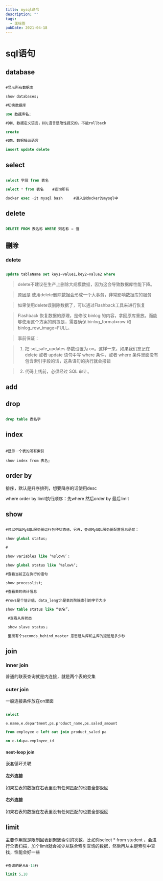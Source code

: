 ```yaml
---
title: mysql命令
description: ""
tags:
  - 无标签
pubDate: 2021-04-18
---
```



# sql语句



<!-- more -->



## database



```SQL

#显示所有数据库

show databases;

#切换数据库

use 数据库名;

#DDL 数据定义语言，DDL语言是隐性提交的，不能rollback

create

#DML 数据操纵语言

insert update delete

```



## select



```SQL

select 字段 from 表名

select * from 表名    #查询所有

docker exec -it mysql bash     #进入到docker的mysql中

```



## delete



```SQL

DELETE FROM 表名称 WHERE 列名称 = 值

```



## 删除



### delete



```SQL

update tableName set key1=value1,key2=value2 where 

```



> delete不建议在生产上删除大规模数据，因为这会导致数据库性能下降。

>

> 原因是 使用delete删除数据会形成一个大事务，非常影响数据库的服务

>

> 如果使用delete误删除数据了，可以通过Flashback工具来进行恢复

>

> Flashback 恢复数据的原理，是修改 binlog 的内容，拿回原库重放。而能够使用这个方案的前提是，需要确保 binlog_format=row 和 binlog_row_image=FULL。

>

> 事前保证：

>

> 1. 把 sql_safe_updates 参数设置为 on。这样一来，如果我们忘记在 delete 或者 update 语句中写 where 条件，或者 where 条件里面没有包含索引字段的话，这条语句的执行就会报错

> 2. 代码上线前，必须经过 SQL 审计。



## add



## drop



```sql

drop table 表名字

```







## index



```text

#显示一个表的所有索引

show index from 表名;

```



## order by



排序，默认是升序排列，想要降序的话使用desc



where order by limit执行顺序：先where 然后order by 最后limit



## show



```SQL

#可以列出MySQL服务器运行各种状态值，另外，查询MySQL服务器配置信息语句：

show global status;

#

show variables like ‘%slow%‘；

show global status like ‘%slow%‘;

#查看当前正在执行的语句

show processlist;

#查看表的统计信息

#rows是个估计值，data_length是表的聚簇索引的字节大小

show table status like “表名”; 

 #查看从库状态

 show slave status；

 里面有个seconds_behind_master 意思是从库和主库的延迟是多少秒

```



## join



### inner join



普通的联表查询就是内连接，就是两个表的交集



### outer join



一般连接条件放在on里面



```SQL

select 

e.name,e.department,ps.product_name,ps.saled_amount

from employee e left out join product_saled pa

on e.id=pa.employee_id 

```



#### nest-loop join



嵌套循环关联



#### 左外连接



如果左表的数据在右表里没有任何匹配的也要全部返回



#### 右外连接



如果右表的数据在左表里没有任何匹配的也要全部返回



## limit



主要作用就是限制回表到聚簇索引的次数，比如你select * from student ，会进行全表扫描，加个limit就会减少从联合索引查询的数据，然后再从主键索引中查找，性能会好一些



```SQL

#查询的是从6-15行

limit 5,10

```